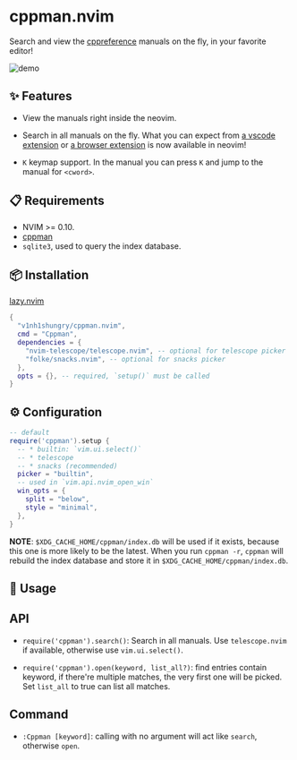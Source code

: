 # cppman.nvim

Search and view the [cppreference](https://en.cppreference.com/) manuals on the fly, in your favorite editor!

![demo](https://user-images.githubusercontent.com/98312435/256980587-be86148a-1e35-4b2a-85d0-f905782746ab.gif)

## ✨ Features

* View the manuals right inside the neovim.

* Search in all manuals on the fly. What you can expect from [a vscode extension](https://github.com/Guyutongxue/VSC_CppReference) or [a browser extension](https://github.com/huhu/cpp-search-extension) is now available in neovim!

* `K` keymap support. In the manual you can press `K` and jump to the manual for `<cword>`.

## 📋 Requirements

* NVIM >= 0.10.
* [cppman](https://github.com/aitjcize/cppman)
* `sqlite3`, used to query the index database.

## 📦 Installation

[lazy.nvim](https://github.com/folke/lazy.nvim)
```lua
{
  "v1nh1shungry/cppman.nvim",
  cmd = "Cppman",
  dependencies = {
    "nvim-telescope/telescope.nvim", -- optional for telescope picker
    "folke/snacks.nvim", -- optional for snacks picker
  },
  opts = {}, -- required, `setup()` must be called
}
```

## ⚙️ Configuration

```lua
-- default
require('cppman').setup {
  -- * builtin: `vim.ui.select()`
  -- * telescope
  -- * snacks (recommended)
  picker = "builtin",
  -- used in `vim.api.nvim_open_win`
  win_opts = {
    split = "below",
    style = "minimal",
  },
}
```

**NOTE**: `$XDG_CACHE_HOME/cppman/index.db` will be used if it exists, because this one is more likely to be the latest. When you run `cppman -r`, `cppman` will rebuild the index database and store it in `$XDG_CACHE_HOME/cppman/index.db`.

## 🚀 Usage

## API

* `require('cppman').search()`: Search in all manuals. Use `telescope.nvim` if available, otherwise use `vim.ui.select()`.

* `require('cppman').open(keyword, list_all?)`: find entries contain keyword, if there're multiple matches, the very first one will be picked. Set `list_all` to true can list all matches.

## Command

* `:Cppman [keyword]`: calling with no argument will act like `search`, otherwise `open`.
